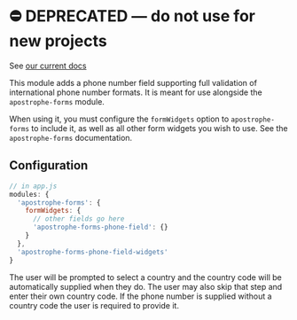 # ⛔️ **DEPRECATED** — do not use for new projects

See [our current docs](https://docs.apostrophecms.org/)

This module adds a phone number field supporting full validation of international phone number formats. It is meant for use alongside the `apostrophe-forms` module.

When using it, you must configure the `formWidgets` option to `apostrophe-forms` to include it, as well as all other form widgets you wish to use. See the `apostrophe-forms` documentation.

## Configuration

```javascript
// in app.js
modules: {
  'apostrophe-forms': {
    formWidgets: {
      // other fields go here
      'apostrophe-forms-phone-field': {}
    }
  },
  'apostrophe-forms-phone-field-widgets'
}
```

The user will be prompted to select a country and the country code will be automatically supplied when they do. The user may also skip that step and enter their own country code. If the phone number is supplied without a country code the user is required to provide it.
